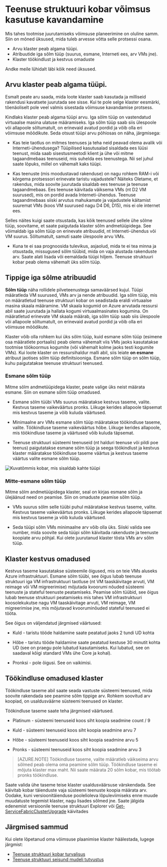 <properties
   pageTitle="Plaanimine teenuse struktuuri kobar võimsus | Microsoft Azure'i"
   description="Teenuse struktuuri kobar valmisoleku kavandamine peaksite arvesse võtma. Nodetypes, kestvus ja usaldusväärsuse astme"
   services="service-fabric"
   documentationCenter=".net"
   authors="ChackDan"
   manager="timlt"
   editor=""/>

<tags
   ms.service="service-fabric"
   ms.devlang="dotnet"
   ms.topic="article"
   ms.tgt_pltfrm="na"
   ms.workload="na"
   ms.date="09/09/2016"
   ms.author="chackdan"/>


# <a name="service-fabric-cluster-capacity-planning-considerations"></a>Teenuse struktuuri kobar võimsus kasutuse kavandamine

Mis tahes tootmise juurutamiseks võimsuse planeerimine on oluline samm. Siin on mõned üksused, mida tuleb arvesse võtta selle protsessi osana.

- Arvu klaster peab algama tüüpi.
- Atribuutide iga sõlm tüüp (suurus, esmane, Interneti ees, arv VMs jne).
- Klaster töökindlust ja kestvus omaduste

Andke meile lühidalt läbi kõik need üksused.

## <a name="the-number-of-node-types-your-cluster-needs-to-start-out-with"></a>Arvu klaster peab algama tüüpi.

Esmalt peate aru saada, mida loote klaster saab kasutada ja milliseid rakendusi kavatsete juurutada see sisse. Kui te pole selge klaster eesmärki, tõenäoliselt pole veel valmis sisestada võimsuse kavandamise protsess.

Kindlaks klaster peab algama tüüpi arvu.  Iga sõlm tüüp on vastendatud virtuaalse masina ulatuse määramiseks. Iga sõlm tüüp saab siis ülespoole või allapoole sõltumatult, on erinevaid avatud pordid ja võib olla eri võimsuse mõõdikute. Seda otsust tüüpi arvu põhiosas on näha, järgmisega:

- Kas teie taotlus on mitmes teenuses ja teha neid peavad olema avalik või Interneti-ühendusega? Tüüpilised kasutusalad sisaldada ees lüüsi teenust, mida saab sisestusmeetodi klient ja ühe või mitme tagaandmebaas teenuseid, mis suhelda ees teenustega. Nii sel juhul saate lõpuks, millel on vähemalt kaks tüüpi.

- Kas teenuste (mis moodustavad rakenduse) on nagu rohkem RAM-i või kõrgema protsessori erinevate taristu vajadustele? Näiteks Oletame, et rakendus, mida soovite juurutada sisaldab ees teenuse ja teenuse tagaandmebaas. Ees teenuse käivitada väiksema VMs (nt D2 VM suurused), mis on pordid avada Interneti-ühendus.  Teenuse tagaandmebaas siiski arvutus mahukamate ja vajadustele käitamist suuremat VMs (koos VM suurused nagu D4 D6, D15), mis ei ole internet ees.

 Selles näites kuigi saate otsustada, kas kõik teenused sellele ühe sõlme tüüp, soovitame, et saate paigutada klaster sõlm andmetüüpidega.  See võimaldab iga sõlm tüüp on erinevate atribuudid, nt Interneti-ühendus või VM suurus. Sõltumatult, samuti saate ülespoole arvu VMs.  

- Kuna te ei saa prognoosida tulevikus, asjaolud, mida te ei tea minna ja otsustada, missugused sõlm tüübid, mida on vaja alustada rakenduste arv. Saate alati lisada või eemaldada tüüpi hiljem. Teenuse struktuuri kobar peab olema vähemalt üks sõlm tüüp.

## <a name="the-properties-of-each-node-type"></a>Tippige iga sõlme atribuudid

**Sõlm tüüp** näha rollidele pilveteenustega samaväärsed kujul. Tüüpi määratleda VM suurused, VMs arv ja nende atribuudid. Iga sõlm tüüp, mis on määratletud teenuse struktuuri kobar on seadistada eraldi virtuaalse masina skaala määramine. VM skaala kogumid on Azure arvutada ressursi abil saate juurutada ja hallata kogumi virtuaalmasinates kogumina. On määratletud erinevate VM skaala määrab, iga sõlm tüüp saab siis ülespoole või allapoole sõltumatult, on erinevaid avatud pordid ja võib olla eri võimsuse mõõdikute.

Klaster võib olla rohkem kui üks sõlm tüüp, kuid esmane sõlm tüüp (esimene osa määratlete portaalis) peab olema vähemalt viis VMs jaoks kasutatakse tootmise töökoormus kogumite (või vähemalt kolme jaoks testi kogumite VMs). Kui loote klaster on ressursihaldur malli abil, siis leiate **on esmane** atribuut jaotises sõlm tüüp definitsiooniga. Esmane sõlm tüüp on sõlm tüüp, kuhu paigutatakse teenuse struktuuri teenused.  

### <a name="primary-node-type"></a>Esmane sõlm tüüp
Mitme sõlm andmetüüpidega klaster, peate valige üks neist määrata esmane. Siin on esmane sõlm tüüp omadused.

- Esmane sõlm tüübi VMs suurus määratakse kestvus taseme, valite. Kestvus taseme vaikeväärtus pronks. Liikuge kerides allapoole täpsemat mis kestvus taseme ja võib kuluda väärtused.  

- Minimaalne arv VMs esmane sõlm tüüp määratakse töökindluse taseme, valite. Töökindluse taseme vaikeväärtus hõbe. Liikuge kerides allapoole, mis töökindluse taseme ja väärtused võib kuluda täpsemat.

- Teenuse struktuuri süsteemi teenuseid (nt halduri teenuse või pildi poe teenus) paigutatakse esmane sõlm tüüp ja seega töökindlust ja kestvus klaster määratakse töökindluse taseme väärtus ja kestvus taseme väärtus valite esmane sõlm tüüp.

![Kuvatõmmis kobar, mis sisaldab kahte tüüpi ][SystemServices]


### <a name="non-primary-node-type"></a>Mitte-esmane sõlm tüüp
Mitme sõlm andmetüüpidega klaster, seal on kirjas esmane sõlm ja ülejäänud need on peamise. Siin on omaduste peamise sõlm tüüp.

- VMs suurus sõlm selle tüübi puhul määratakse kestvus taseme, valite. Kestvus taseme vaikeväärtus pronks. Liikuge kerides allapoole täpsemat mis kestvus taseme ja võib kuluda väärtused.  

- Seda tüüpi sõlm VMs minimaalne arv võib olla üks. Siiski valida see number, mida soovite seda tüüpi sõlm käivitada rakenduste ja teenuste koopiate arvu põhjal. Kui olete juurutanud klaster tõsta VMs arv sõlm tüüp.


## <a name="the-durability-characteristics-of-the-cluster"></a>Klaster kestvus omadused

Kestvus taseme kasutatakse süsteemile õigused, mis on teie VMs aluseks Azure infrastruktuuri. Esmane sõlm tüübi, see õigus lubab teenuse struktuuri iga VM infrastruktuuri taotluse (nt VM taaskäivitage arvuti, VM reimage või VM migreerimise) mõjutada kvoorumi nõuded süsteemi teenuste ja stateful teenuste peatamiseks. Peamise sõlm tüübid, see õigus lubab teenuse struktuuri peatamiseks mis tahes VM infrastruktuuri koosolekukutse nagu VM taaskäivitage arvuti, VM reimage, VM migreerimise jne, mis mõjutavad kvooruminõuded stateful teenused ei tööta.

See õigus on väljendatud järgmised väärtused:

- Kuld - taristu tööde haldamine saate peatatud jaoks 2 tundi UD kohta

- Hõbe - taristu tööde haldamine saate peatatud kestuse 30 minutit kohta UD (see on praegu pole lubatud kasutamiseks. Kui lubatud, see on saadaval kõigi standard VMs ühe Core ja kohal).

- Pronksi - pole õigusi. See on vaikimisi.

## <a name="the-reliability-characteristics-of-the-cluster"></a>Töökindluse omadused klaster

Töökindluse taseme abil saate seada vastuste süsteemi teenused, mida soovite rakendada see peamine sõlm tippige arv. Rohkem soovitud arv koopiad, on usaldusväärne süsteemi teenused on klaster.  

Töökindluse taseme saate teha järgmised väärtused.

- Platinum - süsteemi teenuseid koos siht koopia seadmine count / 9

- Kuld - süsteemi teenuseid koos siht koopia seadmine arvu 7

- Hõbe - süsteemi teenuseid koos siht koopia seadmine arvu 5

- Pronks - süsteemi teenuseid koos siht koopia seadmine arvu 3

>[AZURE.NOTE] Töökindluse taseme, valite määratleb väikseima arvu sõlmed peab olema oma peamine sõlm tüüp. Töökindluse taseme ei mõjuta klaster max maht. Nii saate määrata 20 sõlm kobar, mis töötab pronks töökindluse.

 Saate valida ühe taseme teise klaster usaldusväärsuse värskendada. See käivitab kobar täienduste vaja süsteemi teenuste koopia määrata arv. Oodake, kuni versioonitäienduse poolelioleva lõpuleviimiseks enne muude muudatuste tegemist klaster, nagu lisades sõlmed jne.  Saate jälgida edenemist versioonile teenuse struktuuri Explorer või [Get-ServiceFabricClusterUpgrade](https://msdn.microsoft.com/library/mt126012.aspx) käivitades

<!--Every topic should have next steps and links to the next logical set of content to keep the customer engaged-->
## <a name="next-steps"></a>Järgmised sammud

Kui olete lõpetanud oma võimsuse plaanimise klaster häälestada, lugege järgmist:
- [Teenuse struktuuri kobar turvalisus](service-fabric-cluster-security.md)
- [Teenuse struktuuri seisund mudeli tutvustus](service-fabric-health-introduction.md)

<!--Image references-->
[SystemServices]: ./media/service-fabric-cluster-capacity/SystemServices.png
